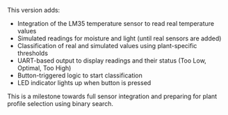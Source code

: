 This version adds:

- Integration of the LM35 temperature sensor to read real temperature values
- Simulated readings for moisture and light (until real sensors are added)
- Classification of real and simulated values using plant-specific thresholds
- UART-based output to display readings and their status (Too Low, Optimal, Too High)
- Button-triggered logic to start classification
- LED indicator lights up when button is pressed

This is a milestone towards full sensor integration and preparing for plant profile selection using binary search.

